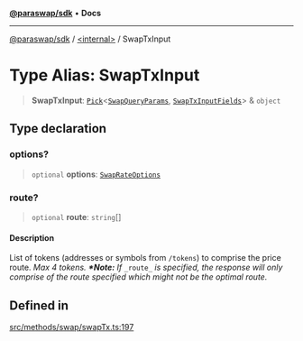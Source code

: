 [**@paraswap/sdk**](../../README.md) • **Docs**

***

[@paraswap/sdk](../../globals.md) / [\<internal\>](../README.md) / SwapTxInput

# Type Alias: SwapTxInput

> **SwapTxInput**: [`Pick`](Pick.md)\<[`SwapQueryParams`](SwapQueryParams.md), [`SwapTxInputFields`](SwapTxInputFields.md)\> & `object`

## Type declaration

### options?

> `optional` **options**: [`SwapRateOptions`](SwapRateOptions.md)

### route?

> `optional` **route**: `string`[]

#### Description

List of tokens (addresses or symbols from `/tokens`) to comprise the price route. _Max 4 tokens._ _**\*Note:**_ _If_ `_route_` _is specified, the response will only comprise of the route specified which might not be the optimal route._

## Defined in

[src/methods/swap/swapTx.ts:197](https://github.com/paraswap/paraswap-sdk/blob/master/src/methods/swap/swapTx.ts#L197)
